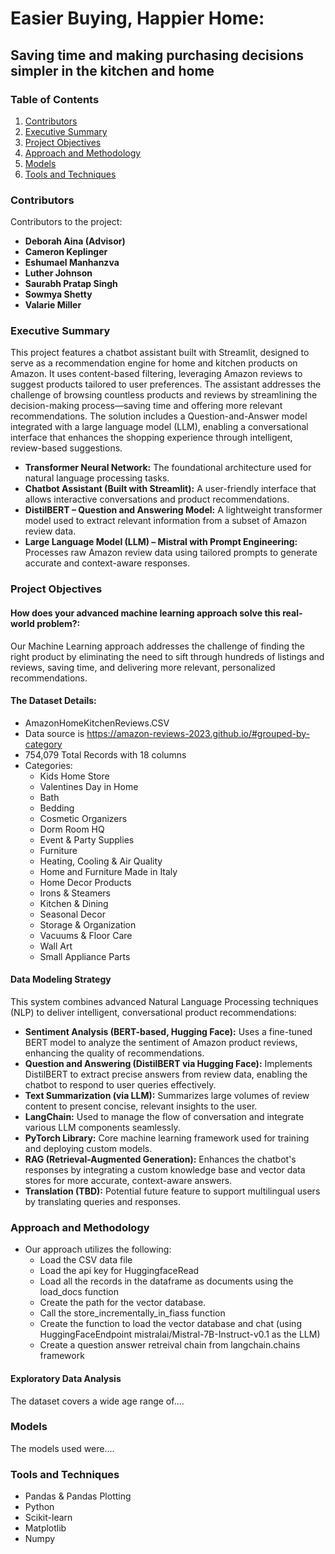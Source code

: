 # Easier Buying, Happier Home: 
## Saving time and making purchasing decisions simpler in the kitchen and home

### Table of Contents

1. [Contributors](#contributors)
2. [Executive Summary](#executive-summary)
3. [Project Objectives](#project-objectives)
4. [Approach and Methodology](#approach-and-methodology)
5. [Models](#models)
6. [Tools and Techniques](#tools-and-techniques)

### Contributors

Contributors to the project:
* **Deborah Aina (Advisor)**
* **Cameron Keplinger**
* **Eshumael Manhanzva**
* **Luther Johnson**
* **Saurabh Pratap Singh**
* **Sowmya Shetty**
* **Valarie Miller**

### Executive Summary 

This project features a chatbot assistant built with Streamlit, designed to serve as a recommendation engine for home and kitchen products on Amazon. It uses content-based filtering, leveraging Amazon reviews to suggest products tailored to user preferences. The assistant addresses the challenge of browsing countless products and reviews by streamlining the decision-making process—saving time and offering more relevant recommendations. The solution includes a Question-and-Answer model integrated with a large language model (LLM), enabling a conversational interface that enhances the shopping experience through intelligent, review-based suggestions.

* **Transformer Neural Network:** The foundational architecture used for natural language processing tasks.
* **Chatbot Assistant (Built with Streamlit):** A user-friendly interface that allows interactive conversations and product recommendations.
* **DistilBERT – Question and Answering Model:** A lightweight transformer model used to extract relevant information from a subset of Amazon review data.
* **Large Language Model (LLM) – Mistral with Prompt Engineering:** Processes raw Amazon review data using tailored prompts to generate accurate and context-aware responses.


### Project Objectives
#### How does your advanced machine learning approach solve this real-world problem?:
Our Machine Learning approach addresses the challenge of finding the right product by eliminating the need to sift through hundreds of listings and reviews, saving time, and delivering more relevant, personalized recommendations.
#### The Dataset Details:
* AmazonHomeKitchenReviews.CSV
* Data source is https://amazon-reviews-2023.github.io/#grouped-by-category
* 754,079 Total Records with 18 columns
* Categories: 
  * Kids Home Store
  * Valentines Day in Home
  * Bath
  * Bedding
  * Cosmetic Organizers
  * Dorm Room HQ
  * Event & Party Supplies
  * Furniture
  * Heating, Cooling & Air Quality
  * Home and Furniture Made in Italy
  * Home Decor Products
  * Irons & Steamers
  * Kitchen & Dining
  * Seasonal Decor
  * Storage & Organization
  * Vacuums & Floor Care
  * Wall Art
  * Small Appliance Parts

#### Data Modeling Strategy
This system combines advanced Natural Language Processing techniques (NLP) to deliver intelligent, conversational product recommendations:

* **Sentiment Analysis (BERT-based, Hugging Face):** Uses a fine-tuned BERT model to analyze the sentiment of Amazon product reviews, enhancing the quality of recommendations.
* **Question and Answering (DistilBERT via Hugging Face):** Implements DistilBERT to extract precise answers from review data, enabling the chatbot to respond to user queries effectively.
* **Text Summarization (via LLM):** Summarizes large volumes of review content to present concise, relevant insights to the user.
* **LangChain:** Used to manage the flow of conversation and integrate various LLM components seamlessly.
* **PyTorch Library:** Core machine learning framework used for training and deploying custom models.
* **RAG (Retrieval-Augmented Generation):** Enhances the chatbot's responses by integrating a custom knowledge base and vector data stores for more accurate, context-aware answers.
* **Translation (TBD):** Potential future feature to support multilingual users by translating queries and responses.

### Approach and Methodology

* Our approach utilizes the following: 
  * Load the CSV data file
  * Load the api key for HuggingfaceRead
  * Load all the records in the dataframe as documents using the load_docs function
  * Create the path for the vector database. 
  * Call the store_incrementally_in_fiass function
  * Create the function to load the vector database and chat (using HuggingFaceEndpoint mistralai/Mistral-7B-Instruct-v0.1 as the LLM) 
  * Create a question answer retreival chain from langchain.chains framework

#### Exploratory Data Analysis

The dataset covers a wide age range of....

###  Models

The models used were....

### Tools and Techniques

* Pandas & Pandas Plotting
* Python
* Scikit-learn
* Matplotlib
* Numpy

